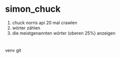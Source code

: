 # simon_chuck

1. chuck norris api 20 mal crawlen 
2. wörter zählen 
3. die meistgenannten wörter (oberen 25%) anzeigen

#
 venv
 git 
 
